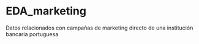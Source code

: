 # EDA_marketing
Datos relacionados con campañas de marketing directo de una institución bancaria portuguesa
